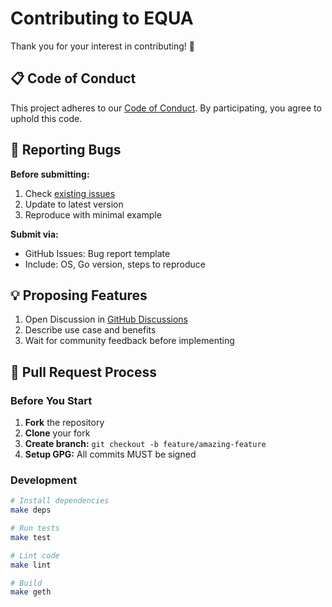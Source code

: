 # Contributing to EQUA

Thank you for your interest in contributing! 🎉

## 📋 Code of Conduct

This project adheres to our [Code of Conduct](CODE_OF_CONDUCT.md). By participating, you agree to uphold this code.

## 🐛 Reporting Bugs

**Before submitting:**
1. Check [existing issues](https://github.com/equa-network/equa-chain/issues)
2. Update to latest version
3. Reproduce with minimal example

**Submit via:**
- GitHub Issues: Bug report template
- Include: OS, Go version, steps to reproduce

## 💡 Proposing Features

1. Open Discussion in [GitHub Discussions](https://github.com/equa-network/equa-chain/discussions)
2. Describe use case and benefits
3. Wait for community feedback before implementing

## 🔧 Pull Request Process

### Before You Start

1. **Fork** the repository
2. **Clone** your fork
3. **Create branch:** `git checkout -b feature/amazing-feature`
4. **Setup GPG:** All commits MUST be signed

### Development
```bash
# Install dependencies
make deps

# Run tests
make test

# Lint code
make lint

# Build
make geth
